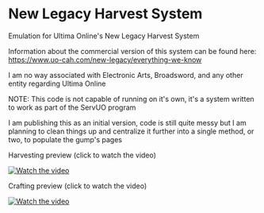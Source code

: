 # New Legacy Harvest System

Emulation for Ultima Online's New Legacy Harvest System

Information about the commercial version of this system can be found here: https://www.uo-cah.com/new-legacy/everything-we-know

I am no way associated with Electronic Arts, Broadsword, and any other entity regarding Ultima Online

NOTE: This code is not capable of running on it's own, it's a system written to work as part of the ServUO program

I am publishing this as an initial version, code is still quite messy but I am planning to clean things up and centralize it further into a single method, or two, to populate the gump's pages

Harvesting preview (click to watch the video)

[![Watch the video](https://img.youtube.com/vi/OSBR0mZ_8fI/hqdefault.jpg)](https://youtu.be/OSBR0mZ_8fI)

Crafting preview (click to watch the video)

[![Watch the video](https://img.youtube.com/vi/EYVma-94P3s/hqdefault.jpg)](https://youtu.be/EYVma-94P3s)


